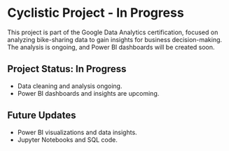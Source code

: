 # Cyclistic Project - In Progress

This project is part of the Google Data Analytics certification, focused on analyzing bike-sharing data to gain insights for business decision-making. The analysis is ongoing, and Power BI dashboards will be created soon.

## Project Status: In Progress
- Data cleaning and analysis ongoing.
- Power BI dashboards and insights are upcoming.

## Future Updates
- Power BI visualizations and data insights.
- Jupyter Notebooks and SQL code.
